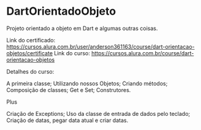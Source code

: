 # DartOrientadoObjeto
Projeto orientado a objeto em Dart e algumas outras coisas.

Link do certificado: https://cursos.alura.com.br/user/anderson361163/course/dart-orientacao-objetos/certificate
Link do curso: https://cursos.alura.com.br/course/dart-orientacao-objetos

Detalhes do curso:

A primeira classe;
Utilizando nossos Objetos;
Criando métodos;
Composição de classes;
Get e Set;
Construtores.

Plus

Criação de Exceptions;
Uso da classe de entrada de dados pelo teclado;
Criação de datas, pegar data atual e criar datas.
